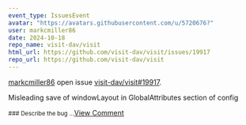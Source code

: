 ```yaml
---
event_type: IssuesEvent
avatar: "https://avatars.githubusercontent.com/u/5720676?"
user: markcmiller86
date: 2024-10-18
repo_name: visit-dav/visit
html_url: https://github.com/visit-dav/visit/issues/19917
repo_url: https://github.com/visit-dav/visit
---
```


<a href='https://github.com/markcmiller86' target='_blank'>markcmiller86</a> open issue <a href='https://github.com/visit-dav/visit/issues/19917' target='_blank'>visit-dav/visit#19917</a>.

<p>Misleading save of windowLayout in GlobalAttributes section of config</p><small>### Describe the bug...</small><a href='https://github.com/visit-dav/visit/issues/19917' target='_blank'>View Comment</a>